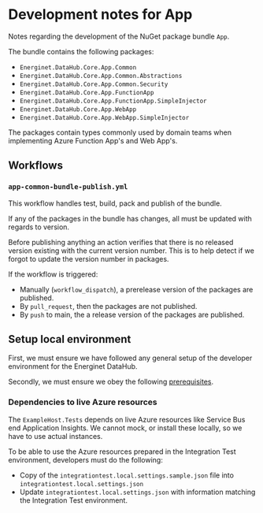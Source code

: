 # Development notes for App

Notes regarding the development of the NuGet package bundle `App`.

The bundle contains the following packages:

* `Energinet.DataHub.Core.App.Common`
* `Energinet.DataHub.Core.App.Common.Abstractions`
* `Energinet.DataHub.Core.App.Common.Security`
* `Energinet.DataHub.Core.App.FunctionApp`
* `Energinet.DataHub.Core.App.FunctionApp.SimpleInjector`
* `Energinet.DataHub.Core.App.WebApp`
* `Energinet.DataHub.Core.App.WebApp.SimpleInjector`

The packages contain types commonly used by domain teams when implementing Azure Function App's and Web App's.

## Workflows

### `app-common-bundle-publish.yml`

This workflow handles test, build, pack and publish of the bundle.

If any of the packages in the bundle has changes, all must be updated with regards to version.

Before publishing anything an action verifies that there is no released version existing with the current version number. This is to help detect if we forgot to update the version number in packages.

If the workflow is triggered:

* Manually (`workflow_dispatch`), a prerelease version of the packages are published.
* By `pull_request`, then the packages are not published.
* By `push` to main, the a release version of the packages are published.

## Setup local environment

First, we must ensure we have followed any general setup of the developer environment for the Energinet DataHub.

Secondly, we must ensure we obey the following [prerequisites](../../TestCommon/documents/functionapp-testcommon.md#prerequisites).

### Dependencies to live Azure resources

The `ExampleHost.Tests` depends on live Azure resources like Service Bus end Application Insights. We cannot mock, or install these locally, so we have to use actual instances.

To be able to use the Azure resources prepared in the Integration Test environment, developers must do the following:

* Copy of the `integrationtest.local.settings.sample.json` file into `integrationtest.local.settings.json`
* Update `integrationtest.local.settings.json` with information matching the Integration Test environment.
